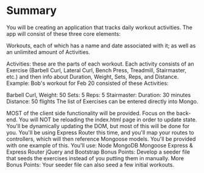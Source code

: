 # Summary

You will be creating an application that tracks daily workout activities. The app will consist of these three core elements:

Workouts, each of which has a name and date associated with it; as well as an unlimited amount of Activities.

Activities: these are the parts of each workout. Each activity consists of an Exercise (Barbell Curl, Lateral Curl, Bench Press, Treadmill, Stairmaster, etc.) and then info about Duration, Weight, Sets, Reps, and Distance.
Example: Bob's workout for Feb 20 consisted of these Activities:

Barbell Curl, Weight: 50 Sets: 5 Reps: 5
Stairmaster: Duration: 30 minutes Distance: 50 flights
The list of Exercises can be entered directly into Mongo.

MOST of the client side functionality will be provided. Focus on the back-end.
You will NOT be reloading the index.html page in order to update state. You'll be dynamically updating the DOM, but most of this will be done for you.
You'll be using Express Router this time, and you'll map your routes to controllers, which will then reference Mongoose models. You'll be provided with one example of this.
You'll use:
Node
MongoDB
Mongoose
Express & Express Router
jQuery and Bootstrap
Bonus Points:
Develop a seeder file that seeds the exercises instead of you putting them in manually.
More Bonus Points:
Your seeder file can also seed a few initial workouts.
